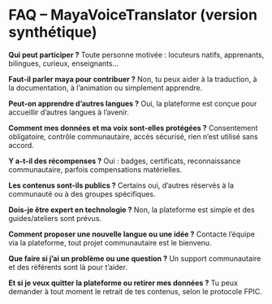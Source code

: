 # FAQ – MayaVoiceTranslator (version synthétique)

**Qui peut participer ?**
Toute personne motivée : locuteurs natifs, apprenants, bilingues, curieux, enseignants…

**Faut-il parler maya pour contribuer ?**
Non, tu peux aider à la traduction, à la documentation, à l’animation ou simplement apprendre.

**Peut-on apprendre d’autres langues ?**
Oui, la plateforme est conçue pour accueillir d’autres langues à l’avenir.

**Comment mes données et ma voix sont-elles protégées ?**
Consentement obligatoire, contrôle communautaire, accès sécurisé, rien n’est utilisé sans accord.

**Y a-t-il des récompenses ?**
Oui : badges, certificats, reconnaissance communautaire, parfois compensations matérielles.

**Les contenus sont-ils publics ?**
Certains oui, d’autres réservés à la communauté ou à des groupes spécifiques.

**Dois-je être expert en technologie ?**
Non, la plateforme est simple et des guides/ateliers sont prévus.

**Comment proposer une nouvelle langue ou une idée ?**
Contacte l’équipe via la plateforme, tout projet communautaire est le bienvenu.

**Que faire si j’ai un problème ou une question ?**
Un support communautaire et des référents sont là pour t’aider.

**Et si je veux quitter la plateforme ou retirer mes données ?**
Tu peux demander à tout moment le retrait de tes contenus, selon le protocole FPIC.
